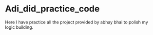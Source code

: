# Adi_did_practice_code
Here I have practice all the project provided by abhay bhai to polish my logic building.
